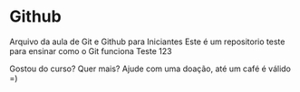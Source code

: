 # Github

Arquivo da aula de Git e Github para Iniciantes
Este é um repositorio teste para ensinar como o Git funciona
Teste 123

Gostou do curso? Quer mais? Ajude com uma doação, até um café é válido =)
